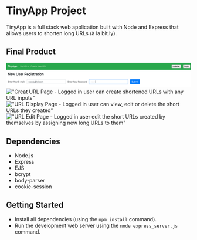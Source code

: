 # TinyApp Project

TinyApp is a full stack web application built with Node and Express that allows users to shorten long URLs (à la bit.ly).

## Final Product

!["User Registration Page - Please make sure you are registered and logged at the beginning"](https://github.com/beijingdi/tinyapp/blob/master/docs/registration.png)
!["Creat URL Page - Logged in user can create shortened URLs with any URL inputs"](#)
!["URL Display Page - Logged in user can view, edit or delete the short URLs they created"](#)
!["URL Edit Page - Logged in user edit the short URLs created by themselves by assigning new long URLs to them"](#)

## Dependencies

- Node.js
- Express
- EJS
- bcrypt
- body-parser
- cookie-session


## Getting Started

- Install all dependencies (using the `npm install` command).
- Run the development web server using the `node express_server.js` command.
